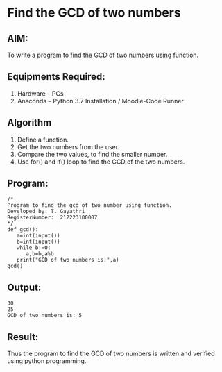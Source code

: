 # Find the GCD of two numbers

## AIM:
To write a program to find the GCD of two numbers using function.

## Equipments Required:
1. Hardware – PCs
2. Anaconda – Python 3.7 Installation / Moodle-Code Runner

## Algorithm
1. Define a function.
2. Get the two numbers from the user.
3. Compare the two values, to find the smaller number.
4. Use for() and if() loop to find the GCD of the two numbers.

## Program:
```
/*
Program to find the gcd of two number using function.
Developed by: T. Gayathri
RegisterNumber:  212223100007
*/
def gcd():
   a=int(input())
   b=int(input())
   while b!=0:
      a,b=b,a%b
   print("GCD of two numbers is:",a)
gcd()
```

## Output:
```
30
25
GCD of two numbers is: 5
```
## Result:
Thus the program to find the GCD of two numbers is written and verified using python programming.
